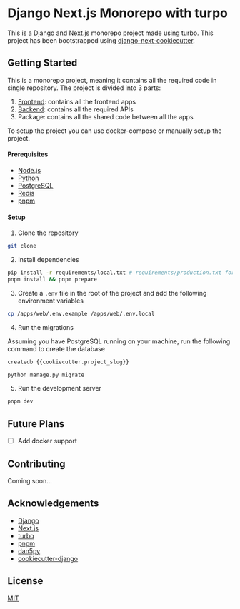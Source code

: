 # Django Next.js Monorepo with turpo

This is a Django and Next.js monorepo project made using turbo. This project has been bootstrapped using [django-next-cookiecutter](https://github.com/dakshesh14/django-next-cookiecutter/).

## Getting Started

This is a monorepo project, meaning it contains all the required code in single repository. The project is divided into 3 parts:

1. [Frontend](../apps/README.md): contains all the frontend apps
2. [Backend](../backend/README.md): contains all the required APIs
3. Package: contains all the shared code between all the apps

To setup the project you can use docker-compose or manually setup the project.

#### Prerequisites

- [Node.js](https://nodejs.org/en/)
- [Python](https://www.python.org/downloads/)
- [PostgreSQL](https://www.postgresql.org/download/)
- [Redis](https://redis.io/download)
- [pnpm](https://pnpm.io/installation)

#### Setup

1. Clone the repository

```bash
git clone
```

2. Install dependencies

```bash
pip install -r requirements/local.txt # requirements/production.txt for production
pnpm install && pnpm prepare
```

3. Create a `.env` file in the root of the project and add the following environment variables

```bash
cp /apps/web/.env.example /apps/web/.env.local
```

4. Run the migrations

Assuming you have PostgreSQL running on your machine, run the following command to create the database

```bash
createdb {{cookiecutter.project_slug}}
```

```bash
python manage.py migrate
```

5. Run the development server

```bash
pnpm dev
```

## Future Plans

- [ ] Add docker support

## Contributing

Coming soon...

## Acknowledgements

- [Django](https://www.djangoproject.com/)
- [Next.js](https://nextjs.org/)
- [turbo](https://turbo.hotwire.dev/)
- [pnpm](https://pnpm.io/)
- [dan5py](https://github.com/dan5py/turborepo-shadcn-ui)
- [cookiecutter-django](https://github.com/cookiecutter/cookiecutter-django)

## License

[MIT](LICENSE)
